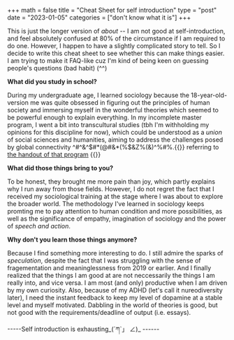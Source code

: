 +++
math = false 
title = "Cheat Sheet for self introduction"
type = "post"
date = "2023-01-05"
categories = ["don't know what it is"]
+++

This is just the longer version of *about* -- I am not good at self-introduction, and feel absolutely confused at 80% of the circumstance if I am required to do one. However, I happen to have a slightly complicated story to tell. So I decide to write this cheat sheet to see whether this can make things easier. I am trying to make it FAQ-like cuz I'm kind of being keen on guessing people's questions (bad habit) (^^)

**What did you study in school?**

During my undergraduate age, I learned sociology because the 18-year-old-version me was quite obsessed in figuring out the principles of human society and immersing myself in the wonderful theories which seemed to be powerful enough to explain everything. In my incomplete master program, I went a bit into transcultural studies (tbh I'm withholding my opinions for this discipline for now), which could be understood as a *union* of social sciences and humanities, aiming to address the challenges posed by global connectivity ^#^&^$#*(@#&*(%$&Z%(&)^%#%.{{<sidenote>}} referring to [the handout of that program](https://www.cats.bun.kyoto-u.ac.jp/jdts/) {{</sidenote>}}

**What did those things bring to you?**

To be honest, they brought me more pain than joy, which partly explains why I run away from those fields. However, I do not regret the fact that I received my sociological training at the stage where I was about to explore the broader world. The methodology I've learned in sociology keeps promting me to pay attention to human condition and more possibilities, as well as the significance of empathy, imagination of sociology and the power of *speech and action*.

**Why don't you learn those things anymore?**

Because I find something more interesting to do. I still admire the sparks of *speculation*, despite the fact that I was struggling with the sense of fragementation and meaninglessness from 2019 or earlier. And I finally realized that the things I am good at are not neccessarily the things I am really into, and vice versa. I am most (and only) productive when I am driven by my own curiosity. Also, because of my ADHD (let's call it nureodiversity later), I need the instant feedback to keep my level of dopamine at a stable level and myself motivated. Dabbling in the world of theories is good, but not good with the requirements/deadline of output (i.e. essays).

-----Self introduction is exhausting_(´ཀ`」 ∠)_ ------



